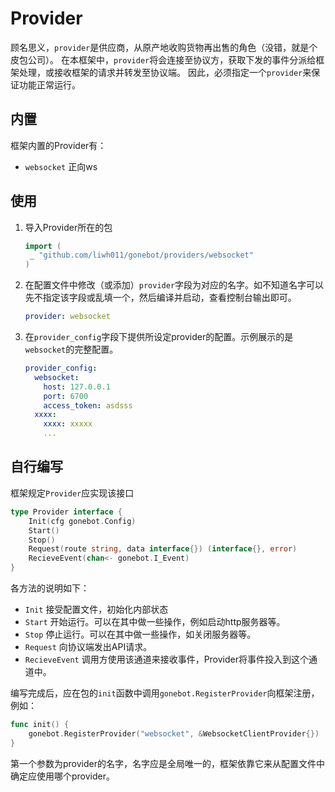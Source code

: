 # Provider
顾名思义，`provider`是供应商，从原产地收购货物再出售的角色（没错，就是个皮包公司）。
在本框架中，`provider`将会连接至协议方，获取下发的事件分派给框架处理，或接收框架的请求并转发至协议端。
因此，必须指定一个`provider`来保证功能正常运行。

## 内置
框架内置的Provider有：
- `websocket` 正向ws

## 使用
1. 导入Provider所在的包
   ```go
   import (
   	_ "github.com/liwh011/gonebot/providers/websocket"
   )
   ```
2. 在配置文件中修改（或添加）`provider`字段为对应的名字。如不知道名字可以先不指定该字段或乱填一个，然后编译并启动，查看控制台输出即可。
   ```yml
   provider: websocket
   ```
3. 在`provider_config`字段下提供所设定provider的配置。示例展示的是`websocket`的完整配置。
   ```yml
   provider_config:
     websocket:
       host: 127.0.0.1
       port: 6700
       access_token: asdsss
	 xxxx:
	   xxxx: xxxxx
	   ...
   ```

## 自行编写
框架规定`Provider`应实现该接口
```go
type Provider interface {
	Init(cfg gonebot.Config)
	Start()
	Stop()
	Request(route string, data interface{}) (interface{}, error)
	RecieveEvent(chan<- gonebot.I_Event)
}
```
各方法的说明如下：
- `Init` 接受配置文件，初始化内部状态
- `Start` 开始运行。可以在其中做一些操作，例如启动http服务器等。
- `Stop` 停止运行。可以在其中做一些操作，如关闭服务器等。
- `Request` 向协议端发出API请求。
- `RecieveEvent` 调用方使用该通道来接收事件，Provider将事件投入到这个通道中。

编写完成后，应在包的`init`函数中调用`gonebot.RegisterProvider`向框架注册，例如：
```go
func init() {
	gonebot.RegisterProvider("websocket", &WebsocketClientProvider{})
}
```
第一个参数为provider的名字，名字应是全局唯一的，框架依靠它来从配置文件中确定应使用哪个provider。